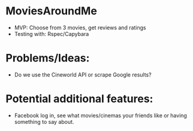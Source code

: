 # MoviesAroundMe
* MVP: Choose from 3 movies, get reviews and ratings
* Testing with: Rspec/Capybara


# Problems/Ideas:
* Do we use the Cineworld API or scrape Google results?

# Potential additional features:
* Facebook log in, see what movies/cinemas your friends like or having something to say about.
